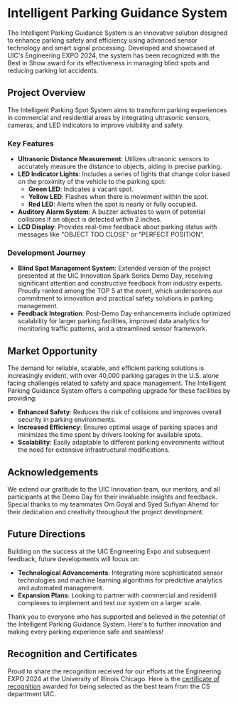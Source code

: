 # Intelligent Parking Guidance System

The Intelligent Parking Guidance System is an innovative solution designed to enhance parking safety and efficiency using advanced sensor technology and smart signal processing. Developed and showcased at UIC's Engineering EXPO 2024, the system has been recognized with the Best in Show award for its effectiveness in managing blind spots and reducing parking lot accidents.

## Project Overview

The Intelligent Parking Spot System aims to transform parking experiences in commercial and residential areas by integrating ultrasonic sensors, cameras, and LED indicators to improve visibility and safety.

### Key Features

- **Ultrasonic Distance Measurement**: Utilizes ultrasonic sensors to accurately measure the distance to objects, aiding in precise parking.
- **LED Indicator Lights**: Includes a series of lights that change color based on the proximity of the vehicle to the parking spot:
  - **Green LED**: Indicates a vacant spot.
  - **Yellow LED**: Flashes when there is movement within the spot.
  - **Red LED**: Alerts when the spot is nearly or fully occupied.
- **Auditory Alarm System**: A buzzer activates to warn of potential collisions if an object is detected within 2 inches.
- **LCD Display**: Provides real-time feedback about parking status with messages like "OBJECT TOO CLOSE" or "PERFECT POSITION".

### Development Journey

- **Blind Spot Management System**: Extended version of the project presented at the UIC Innovation Spark Series Demo Day, receiving significant attention and constructive feedback from industry experts. Proudly ranked among the TOP 5 at the event, which underscores our commitment to innovation and practical safety solutions in parking management.
- **Feedback Integration**: Post-Demo Day enhancements include optimized scalability for larger parking facilities, improved data analytics for monitoring traffic patterns, and a streamlined sensor framework.


## Market Opportunity

The demand for reliable, scalable, and efficient parking solutions is increasingly evident, with over 40,000 parking garages in the U.S. alone facing challenges related to safety and space management. The Intelligent Parking Guidance System offers a compelling upgrade for these facilities by providing:
- **Enhanced Safety**: Reduces the risk of collisions and improves overall security in parking environments.
- **Increased Efficiency**: Ensures optimal usage of parking spaces and minimizes the time spent by drivers looking for available spots.
- **Scalability**: Easily adaptable to different parking environments without the need for extensive infrastructural modifications.

## Acknowledgements

We extend our gratitude to the UIC Innovation team, our mentors, and all participants at the Demo Day for their invaluable insights and feedback.
Special thanks to my teammates Om Goyal and Syed Sufiyan Ahemd for their dedication and creativity throughout the project development.

## Future Directions

Building on the success at the UIC Engineering Expo and subsequent feedback, future developments will focus on:
- **Technological Advancements**: Integrating more sophisticated sensor technologies and machine learning algorithms for predictive analytics and automated management.
- **Expansion Plans**: Looking to partner with commercial and residentil complexes to implement and test our system on a larger scale.

Thank you to everyone who has supported and believed in the potential of the Intelligent Parking Guidance System. Here's to further innovation and making every parking experience safe and seamless!

## Recognition and Certificates

Proud to share the recognition received for our efforts at the Engineering EXPO 2024 at the University of Illinois Chicago. Here is the [certificate of recognition](./path_to_certificate_file) awarded for being selected as the best team from the CS department UIC.



